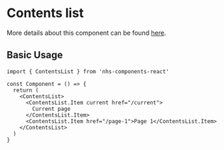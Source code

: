 # Contents list

More details about this component can be found [here](https://service-manual.nhs.uk/design-system/components/content-list).

## Basic Usage

```tsx
import { ContentsList } from 'nhs-components-react'

const Component = () => {
  return (
    <ContentsList>
      <ContentsList.Item current href="/current">
        Current page
      </ContentsList.Item>
      <ContentsList.Item href="/page-1">Page 1</ContentsList.Item>
    </ContentsList>
  )
}
```
